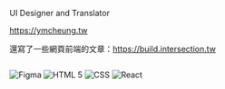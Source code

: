 UI Designer and Translator

https://ymcheung.tw

還寫了一些網頁前端的文章：https://build.intersection.tw

<p style="display:inline-block;">
<img src="https://img.shields.io/badge/Figma-black.svg?style=for-the-badge&logo=Figma&logoColor=white" alt="Figma"/>

<img src="https://img.shields.io/badge/HTML5-E34F26.svg?style=for-the-badge&logo=HTML5&logoColor=white" alt="HTML 5"/>

<img src="https://img.shields.io/badge/CSS-1572B6.svg?style=for-the-badge&logo=csswizardry&logoColor=white" alt="CSS"/>

<img src="https://img.shields.io/badge/React-61DAFB.svg?style=for-the-badge&logo=React&logoColor=black" alt="React"/>
</p>

